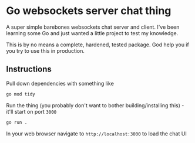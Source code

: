 # Go websockets server chat thing

A super simple barebones websockets chat server and client. I've been learning some Go and just wanted a little project to test my knowledge.

This is by no means a complete, hardened, tested package. God help you if you try to use this in production.

## Instructions

Pull down dependencies with something like

```sh
go mod tidy
```

Run the thing (you probably don't want to bother building/installing this) - it'll start on port `3000`

```sh
go run .
```

In your web browser navigate to `http://localhost:3000` to load the chat UI
